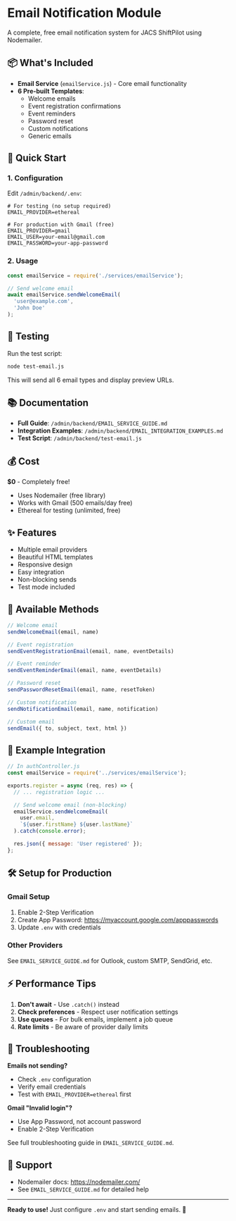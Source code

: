 # Email Notification Module

A complete, free email notification system for JACS ShiftPilot using Nodemailer.

## 📦 What's Included

- **Email Service** (`emailService.js`) - Core email functionality
- **6 Pre-built Templates**:
  - Welcome emails
  - Event registration confirmations
  - Event reminders
  - Password reset
  - Custom notifications
  - Generic emails

## 🚀 Quick Start

### 1. Configuration

Edit `/admin/backend/.env`:

```env
# For testing (no setup required)
EMAIL_PROVIDER=ethereal

# For production with Gmail (free)
EMAIL_PROVIDER=gmail
EMAIL_USER=your-email@gmail.com
EMAIL_PASSWORD=your-app-password
```

### 2. Usage

```javascript
const emailService = require('./services/emailService');

// Send welcome email
await emailService.sendWelcomeEmail(
  'user@example.com',
  'John Doe'
);
```

## 🧪 Testing

Run the test script:

```bash
node test-email.js
```

This will send all 6 email types and display preview URLs.

## 📚 Documentation

- **Full Guide**: `/admin/backend/EMAIL_SERVICE_GUIDE.md`
- **Integration Examples**: `/admin/backend/EMAIL_INTEGRATION_EXAMPLES.md`
- **Test Script**: `/admin/backend/test-email.js`

## 💰 Cost

**$0** - Completely free!

- Uses Nodemailer (free library)
- Works with Gmail (500 emails/day free)
- Ethereal for testing (unlimited, free)

## ✨ Features

- Multiple email providers
- Beautiful HTML templates
- Responsive design
- Easy integration
- Non-blocking sends
- Test mode included

## 🔧 Available Methods

```javascript
// Welcome email
sendWelcomeEmail(email, name)

// Event registration
sendEventRegistrationEmail(email, name, eventDetails)

// Event reminder
sendEventReminderEmail(email, name, eventDetails)

// Password reset
sendPasswordResetEmail(email, name, resetToken)

// Custom notification
sendNotificationEmail(email, name, notification)

// Custom email
sendEmail({ to, subject, text, html })
```

## 📝 Example Integration

```javascript
// In authController.js
const emailService = require('../services/emailService');

exports.register = async (req, res) => {
  // ... registration logic ...

  // Send welcome email (non-blocking)
  emailService.sendWelcomeEmail(
    user.email,
    `${user.firstName} ${user.lastName}`
  ).catch(console.error);

  res.json({ message: 'User registered' });
};
```

## 🛠️ Setup for Production

### Gmail Setup

1. Enable 2-Step Verification
2. Create App Password: https://myaccount.google.com/apppasswords
3. Update `.env` with credentials

### Other Providers

See `EMAIL_SERVICE_GUIDE.md` for Outlook, custom SMTP, SendGrid, etc.

## ⚡ Performance Tips

1. **Don't await** - Use `.catch()` instead
2. **Check preferences** - Respect user notification settings
3. **Use queues** - For bulk emails, implement a job queue
4. **Rate limits** - Be aware of provider daily limits

## 🐛 Troubleshooting

**Emails not sending?**
- Check `.env` configuration
- Verify email credentials
- Test with `EMAIL_PROVIDER=ethereal` first

**Gmail "Invalid login"?**
- Use App Password, not account password
- Enable 2-Step Verification

See full troubleshooting guide in `EMAIL_SERVICE_GUIDE.md`.

## 📖 Support

- Nodemailer docs: https://nodemailer.com/
- See `EMAIL_SERVICE_GUIDE.md` for detailed help

---

**Ready to use!** Just configure `.env` and start sending emails. 📧
